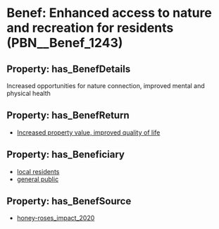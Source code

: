 # Benef: __Enhanced access to nature and recreation for residents__ (PBN__Benef_1243)

## Property: has_BenefDetails

Increased opportunities for nature connection, improved mental and physical health

## Property: has_BenefReturn

* [Increased property value, improved quality of life](../BenefReturn/PBN__BenefReturn_1395)

## Property: has_Beneficiary

* [local residents](../Stakeholder/PBN__Stakeholder_483)
* [general public](../Stakeholder/PBN__Stakeholder_29)

## Property: has_BenefSource

* [honey-roses_impact_2020](../Article/PBN__Article_261)


